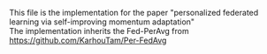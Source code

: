 This file is the implementation for the paper "personalized federated learning via self-improving momentum adaptation" \
The implementation inherits the Fed-PerAvg from https://github.com/KarhouTam/Per-FedAvg

